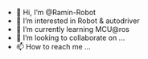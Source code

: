 - 👋 Hi, I’m @Ramin-Robot
- 👀 I’m interested in Robot & autodriver
- 🌱 I’m currently learning MCU@ros
- 💞️ I’m looking to collaborate on ...
- 📫 How to reach me ...

<!---
Ramin-Robot/Ramin-Robot is a ✨ special ✨ repository because its `README.md` (this file) appears on your GitHub profile.
You can click the Preview link to take a look at your changes.
--->
